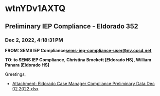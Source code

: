 # wtnYDv1AXTQ
## Preliminary IEP Compliance - Eldorado 352
### Dec 2, 2022, 4:18:31 PM
**FROM: SEMS IEP Compliance<sems-iep-compliance-user@nv.ccsd.net>**

**TO: to SEMS IEP Compliance, Christina Brockett [Eldorado HS], William Panara [Eldorado HS]**


Greetings, 





* [Attachment: Eldorado Case Manager Compliance Preliminary Data Dec 02 2022.xlsx](wtnYDv1AXTQ-attachment-1.xlsx)
